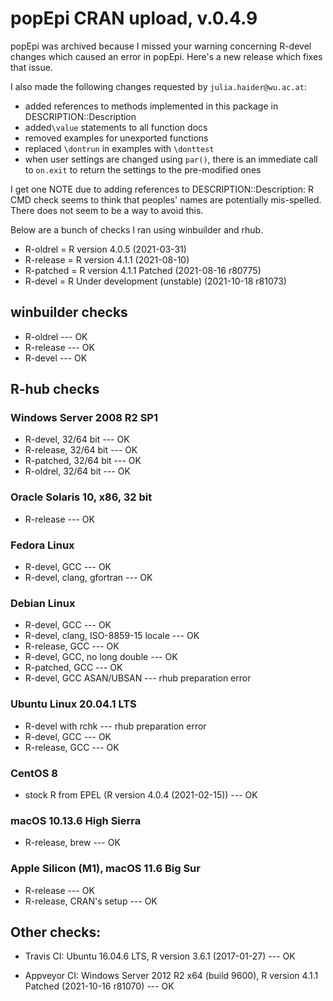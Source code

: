 
# popEpi CRAN upload, v.0.4.9

popEpi was archived because I missed your warning concerning R-devel changes
which caused an error in popEpi. Here's a new release which fixes that issue.

I also made the following changes requested by `julia.haider@wu.ac.at`: 

* added references to methods implemented in this package in 
  DESCRIPTION::Description
* added`\value` statements to all function docs
* removed examples for unexported functions
* replaced `\dontrun` in examples with `\donttest`
* when user settings are changed using `par()`, there is an immediate call to
  `on.exit` to return the settings to the pre-modified ones

I get one NOTE due to adding references to DESCRIPTION::Description: R CMD check
seems to think that peoples' names are potentially mis-spelled. There does not
seem to be a way to avoid this.

Below are a bunch of checks I ran using winbuilder and rhub.

* R-oldrel = R version 4.0.5 (2021-03-31)
* R-release = R version 4.1.1 (2021-08-10)
* R-patched = R version 4.1.1 Patched (2021-08-16 r80775)
* R-devel = R Under development (unstable) (2021-10-18 r81073)

## winbuilder checks

* R-oldrel --- OK
* R-release --- OK
* R-devel --- OK

## R-hub checks

### Windows Server 2008 R2 SP1

* R-devel, 32/64 bit --- OK
* R-release, 32/64 bit --- OK
* R-patched, 32/64 bit --- OK
* R-oldrel, 32/64 bit --- OK

### Oracle Solaris 10, x86, 32 bit

* R-release --- OK

### Fedora Linux

* R-devel, GCC --- OK
* R-devel, clang, gfortran --- OK

### Debian Linux

* R-devel, GCC --- OK
* R-devel, clang, ISO-8859-15 locale --- OK
* R-release, GCC --- OK
* R-devel, GCC, no long double --- OK
* R-patched, GCC --- OK
* R-devel, GCC ASAN/UBSAN --- rhub preparation error

### Ubuntu Linux 20.04.1 LTS

* R-devel with rchk --- rhub preparation error
* R-devel, GCC --- OK
* R-release, GCC --- OK

### CentOS 8

* stock R from EPEL (R version 4.0.4 (2021-02-15)) --- OK

### macOS 10.13.6 High Sierra

* R-release, brew --- OK

### Apple Silicon (M1), macOS 11.6 Big Sur

* R-release --- OK
* R-release, CRAN's setup --- OK

## Other checks:

* Travis CI: Ubuntu 16.04.6 LTS, R version 3.6.1 (2017-01-27) --- OK

* Appveyor CI: Windows Server 2012 R2 x64 (build 9600), 
R version 4.1.1 Patched (2021-10-16 r81070) --- OK



